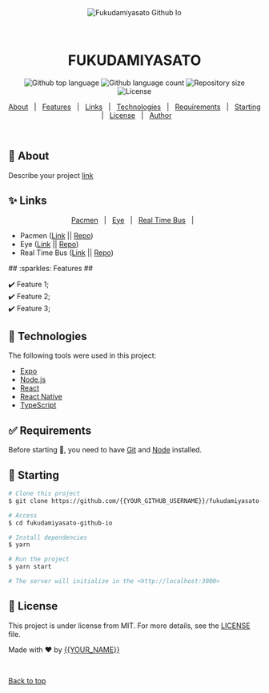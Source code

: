 <div align="center" id="top"> 
  <img src="./.github/app.gif" alt="Fukudamiyasato Github Io" />

  &#xa0;

  <!-- <a href="https://fukudamiyasatogithubio.netlify.app">Demo</a> -->
</div>

<h1 align="center">FUKUDAMIYASATO</h1>

<p align="center">
  <img alt="Github top language" src="https://img.shields.io/github/languages/top/fukudamiyasato/fukudamiyasato-github-io?color=56BEB8">

  <img alt="Github language count" src="https://img.shields.io/github/languages/count/fukudamiyasato/fukudamiyasato-github-io?color=56BEB8">

  <img alt="Repository size" src="https://img.shields.io/github/repo-size/fukudamiyasato/fukudamiyasato-github-io?color=56BEB8">

  <img alt="License" src="https://img.shields.io/github/license/fukudamiyasato/fukudamiyasato-github-io?color=56BEB8">

  <!-- <img alt="Github issues" src="https://img.shields.io/github/issues/{{YOUR_GITHUB_USERNAME}}/fukudamiyasato-github-io?color=56BEB8" /> -->

  <!-- <img alt="Github forks" src="https://img.shields.io/github/forks/{{YOUR_GITHUB_USERNAME}}/fukudamiyasato-github-io?color=56BEB8" /> -->

  <!-- <img alt="Github stars" src="https://img.shields.io/github/stars/{{YOUR_GITHUB_USERNAME}}/fukudamiyasato-github-io?color=56BEB8" /> -->
</p>

<!-- Status -->

<!-- <h4 align="center"> 
	🚧  Fukudamiyasato Github Io 🚀 Under construction...  🚧
</h4> 

<hr> -->

<p align="center">
  <a href="#dart-about">About</a> &#xa0; | &#xa0; 
  <a href="#sparkles-features">Features</a> &#xa0; | &#xa0;
  <a href="#sparkles-links">Links</a> &#xa0; | &#xa0;
  <a href="#rocket-technologies">Technologies</a> &#xa0; | &#xa0;
  <a href="#white_check_mark-requirements">Requirements</a> &#xa0; | &#xa0;
  <a href="#checkered_flag-starting">Starting</a> &#xa0; | &#xa0;
  <a href="#memo-license">License</a> &#xa0; | &#xa0;
  <a href="https://github.com/{{YOUR_GITHUB_USERNAME}}" target="_blank">Author</a>
</p>

<br>

## :dart: About ##

Describe your project
<a href="https://fukudamiyasato.github.io/">link</a>
## :sparkles: Links ##
<p align="center">
  <a href="https://fukudamiyasato.github.io/MITPacmen">Pacmen</a> &#xa0; | &#xa0; 
  <a href="https://fukudamiyasato.github.io/MITEye">Eye</a> &#xa0; | &#xa0;
  <a href="https://fukudamiyasato.github.io/MITRealTimeBus">Real Time Bus</a> &#xa0; | &#xa0;
</p>
<ul>
  <li>Pacmen (<a href="https://fukudamiyasato.github.io/MITPacmen" target="_blank">Link</a> || <a href="" target="_blank">Repo</a>)</li>
  <li>Eye (<a href="https://fukudamiyasato.github.io/MITEye" target="_blank">Link</a> || <a href="" target="_blank">Repo</a>)</li>
  <li>Real Time Bus (<a href="https://fukudamiyasato.github.io/MITRealTimeBus" target="_blank">Link</a> || <a href="" target="_blank">Repo</a>)</li>
</ul>
## :sparkles: Features ##

:heavy_check_mark: Feature 1;\
:heavy_check_mark: Feature 2;\
:heavy_check_mark: Feature 3;

## :rocket: Technologies ##

The following tools were used in this project:

- [Expo](https://expo.io/)
- [Node.js](https://nodejs.org/en/)
- [React](https://pt-br.reactjs.org/)
- [React Native](https://reactnative.dev/)
- [TypeScript](https://www.typescriptlang.org/)

## :white_check_mark: Requirements ##

Before starting :checkered_flag:, you need to have [Git](https://git-scm.com) and [Node](https://nodejs.org/en/) installed.

## :checkered_flag: Starting ##

```bash
# Clone this project
$ git clone https://github.com/{{YOUR_GITHUB_USERNAME}}/fukudamiyasato-github-io

# Access
$ cd fukudamiyasato-github-io

# Install dependencies
$ yarn

# Run the project
$ yarn start

# The server will initialize in the <http://localhost:3000>
```

## :memo: License ##

This project is under license from MIT. For more details, see the [LICENSE](LICENSE.md) file.


Made with :heart: by <a href="https://github.com/{{YOUR_GITHUB_USERNAME}}" target="_blank">{{YOUR_NAME}}</a>

&#xa0;

<a href="#top">Back to top</a>
